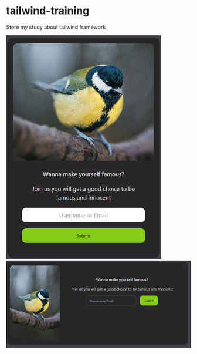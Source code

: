 # tailwind-training
Store my study about tailwind framework

![alt text](./ss/email-subs-ss-1.png)
![alt text](./ss/email-subs-ss2.png)